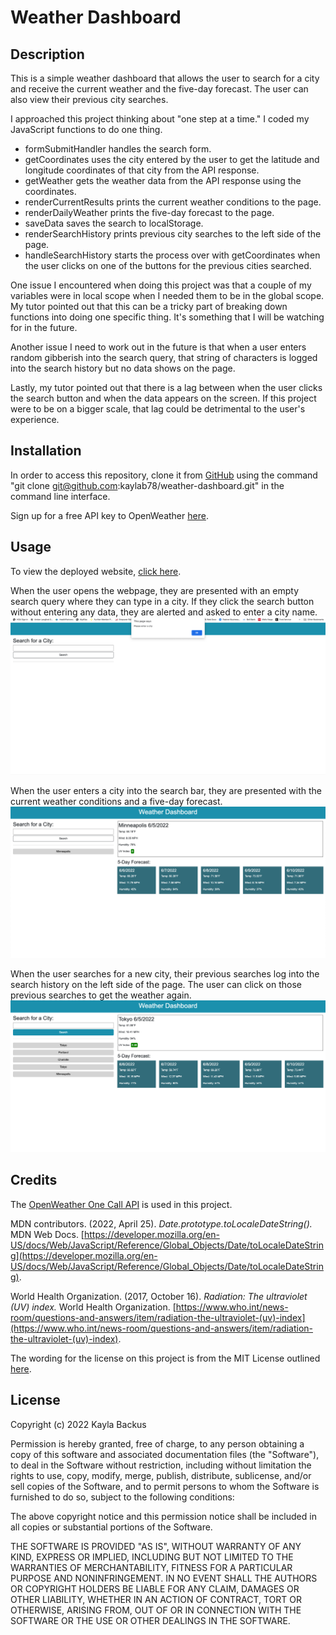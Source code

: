 # Weather Dashboard

## Description
This is a simple weather dashboard that allows the user to search for a city and receive the current weather and the five-day forecast. The user can also view their previous city searches.

I approached this project thinking about "one step at a time." I coded my JavaScript functions to do one thing. 
- formSubmitHandler handles the search form. 
- getCoordinates uses the city entered by the user to get the latitude and longitude coordinates of that city from the API response. 
- getWeather gets the weather data from the API response using the coordinates. 
- renderCurrentResults prints the current weather conditions to the page. 
- renderDailyWeather prints the five-day forecast to the page.
- saveData saves the search to localStorage.
- renderSearchHistory prints previous city searches to the left side of the page.
- handleSearchHistory starts the process over with getCoordinates when the user clicks on one of the buttons for the previous cities searched.

One issue I encountered when doing this project was that a couple of my variables were in local scope when I needed them to be in the global scope. My tutor pointed out that this can be a tricky part of breaking down functions into doing one specific thing. It's something that I will be watching for in the future. 

Another issue I need to work out in the future is that when a user enters random gibberish into the search query, that string of characters is logged into the search history but no data shows on the page.

Lastly, my tutor pointed out that there is a lag between when the user clicks the search button and when the data appears on the screen. If this project were to be on a bigger scale, that lag could be detrimental to the user's experience. 

## Installation
In order to access this repository, clone it from [GitHub](https://github.com/kaylab78/weather-dashboard) using the command "git clone git@github.com:kaylab78/weather-dashboard.git" in the command line interface.

Sign up for a free API key to OpenWeather [here](https://openweathermap.org/price).

## Usage
To view the deployed website, [click here](https://kaylab78.github.io/weather-dashboard/).

When the user opens the webpage, they are presented with an empty search query where they can type in a city. If they click the search button without entering any data, they are alerted and asked to enter a city name.
![The weather dashboard shows a window alert asking the user to enter a city.](assets/images/screenshot-1.png)

When the user enters a city into the search bar, they are presented with the current weather conditions and a five-day forecast.
![The weather dashboard shows the weather for Minneapolis on the date 6/5/2022. Temperature is 64.18°F. Wind speed is 8.05 miles per hour. Humidity is 78%. UV index is 0. The five-day forecast has the weather for each day in individual boxes below the current weather conditions.](assets/images/screenshot-2.png)

When the user searches for a new city, their previous searches log into the search history on the left side of the page. The user can click on those previous searches to get the weather again.
![The screen shows the weather for Tokyo on 6/5/2022. On the left side of the page are gray buttons that say "Tokyo, Portland, Charlotte, Tokyo, Minneapolis."](assets/images/screenshot-3.png)

## Credits
The [OpenWeather One Call API](https://openweathermap.org/api/one-call-api) is used in this project.

MDN contributors. (2022, April 25). *Date.prototype.toLocaleDateString().* MDN Web Docs. [https://developer.mozilla.org/en-US/docs/Web/JavaScript/Reference/Global_Objects/Date/toLocaleDateString](https://developer.mozilla.org/en-US/docs/Web/JavaScript/Reference/Global_Objects/Date/toLocaleDateString).

World Health Organization. (2017, October 16). *Radiation: The ultraviolet (UV) index.* World Health Organization. [https://www.who.int/news-room/questions-and-answers/item/radiation-the-ultraviolet-(uv)-index](https://www.who.int/news-room/questions-and-answers/item/radiation-the-ultraviolet-(uv)-index).

The wording for the license on this project is from the MIT License outlined [here](https://choosealicense.com/licenses/mit/).

## License
Copyright (c) 2022 Kayla Backus

Permission is hereby granted, free of charge, to any person obtaining a copy of this software and associated documentation files (the "Software"), to deal in the Software without restriction, including without limitation the rights to use, copy, modify, merge, publish, distribute, sublicense, and/or sell copies of the Software, and to permit persons to whom the Software is furnished to do so, subject to the following conditions:

The above copyright notice and this permission notice shall be included in all copies or substantial portions of the Software.

THE SOFTWARE IS PROVIDED "AS IS", WITHOUT WARRANTY OF ANY KIND, EXPRESS OR IMPLIED, INCLUDING BUT NOT LIMITED TO THE WARRANTIES OF MERCHANTABILITY, FITNESS FOR A PARTICULAR PURPOSE AND NONINFRINGEMENT. IN NO EVENT SHALL THE AUTHORS OR COPYRIGHT HOLDERS BE LIABLE FOR ANY CLAIM, DAMAGES OR OTHER LIABILITY, WHETHER IN AN ACTION OF CONTRACT, TORT OR OTHERWISE, ARISING FROM, OUT OF OR IN CONNECTION WITH THE SOFTWARE OR THE USE OR OTHER DEALINGS IN THE SOFTWARE.